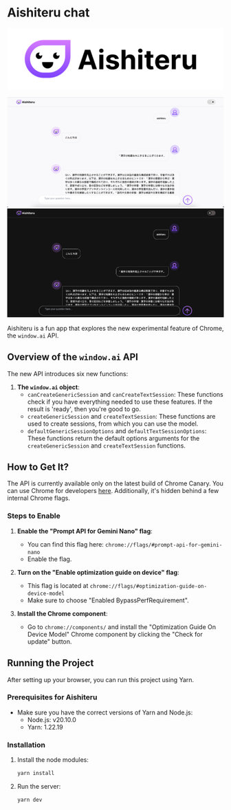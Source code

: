 # Aishiteru chat

![Aishiteru Logo](public/aishiteru-cover.png)

![Aishiteru chat light](public/screen-light.png)
![Aishiteru chat light](public/screen-dark.png)

Aishiteru is a fun app that explores the new experimental feature of Chrome, the `window.ai` API.

## Overview of the `window.ai` API

The new API introduces six new functions:

1. **The `window.ai` object**:
    - `canCreateGenericSession` and `canCreateTextSession`: These functions check if you have everything needed to use these features. If the result is 'ready', then you're good to go.
    - `createGenericSession` and `createTextSession`: These functions are used to create sessions, from which you can use the model.
    - `defaultGenericSessionOptions` and `defaultTextSessionOptions`: These functions return the default options arguments for the `createGenericSession` and `createTextSession` functions.

## How to Get It?

The API is currently available only on the latest build of Chrome Canary. You can use Chrome for developers [here](https://www.google.com/chrome/dev/). Additionally, it's hidden behind a few internal Chrome flags.

### Steps to Enable

1. **Enable the "Prompt API for Gemini Nano" flag**:
    - You can find this flag here: `chrome://flags/#prompt-api-for-gemini-nano`
    - Enable the flag.

2. **Turn on the "Enable optimization guide on device" flag**:
    - This flag is located at `chrome://flags/#optimization-guide-on-device-model`
    - Make sure to choose "Enabled BypassPerfRequirement".

3. **Install the Chrome component**:
    - Go to `chrome://components/` and install the "Optimization Guide On Device Model" Chrome component by clicking the "Check for update" button.

## Running the Project

After setting up your browser, you can run this project using Yarn.

### Prerequisites for Aishiteru

- Make sure you have the correct versions of Yarn and Node.js:
    - Node.js: v20.10.0
    - Yarn: 1.22.19

### Installation

1. Install the node modules:
    ```bash
    yarn install
    ```

2. Run the server:
    ```bash
    yarn dev
    ```
